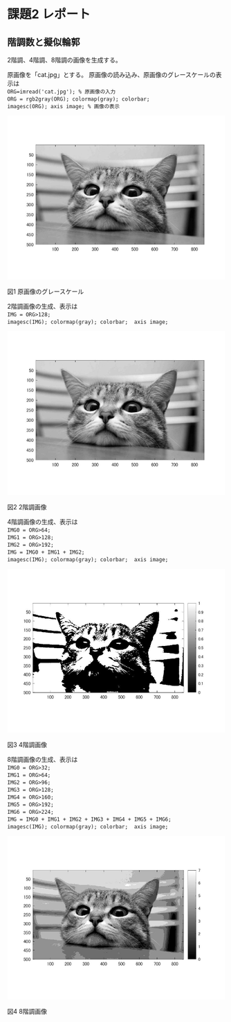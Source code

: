 # 課題2 レポート
## 階調数と擬似輪郭

2階調、4階調、8階調の画像を生成する。

原画像を「cat.jpg」とする。
原画像の読み込み、原画像のグレースケールの表示は  
`ORG=imread('cat.jpg'); % 原画像の入力`  
`ORG = rgb2gray(ORG); colormap(gray); colorbar;`  
`imagesc(ORG); axis image; % 画像の表示`

![原画像](https://github.com/yoshihiro0118/kadai/blob/master/image02/cat2-1.jpg)

図1 原画像のグレースケール

2階調画像の生成、表示は  
`IMG = ORG>128;`  
`imagesc(IMG); colormap(gray); colorbar;  axis image;`  

![2諧調](https://github.com/yoshihiro0118/kadai/blob/master/image02/cat2-2.jpg)

図2 2階調画像

4階調画像の生成、表示は  
`IMG0 = ORG>64;`  
`IMG1 = ORG>128;`  
`IMG2 = ORG>192;`  
`IMG = IMG0 + IMG1 + IMG2;`  
`imagesc(IMG); colormap(gray); colorbar;  axis image;`

![4諧調](https://github.com/yoshihiro0118/kadai/blob/master/image02/cat2-3.jpg)


図3 4階調画像

8階調画像の生成、表示は  
`IMG0 = ORG>32;`  
`IMG1 = ORG>64;`  
`IMG2 = ORG>96;`  
`IMG3 = ORG>128;`  
`IMG4 = ORG>160;`  
`IMG5 = ORG>192;`  
`IMG6 = ORG>224;`  
`IMG = IMG0 + IMG1 + IMG2 + IMG3 + IMG4 + IMG5 + IMG6;`  
`imagesc(IMG); colormap(gray); colorbar;  axis image;`  

![8諧調](https://github.com/yoshihiro0118/kadai/blob/master/image02/cat2-4.jpg)

図4 8階調画像
